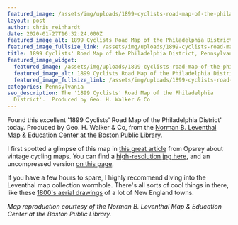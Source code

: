 ```yaml
---
featured_image: /assets/img/uploads/1899-cyclists-road-map-of-the-philadelphia-district-pa-small.jpg
layout: post
author: chris_reinhardt
date: 2020-01-27T16:32:24.000Z
featured_image_alt: 1899 Cyclists Road Map of the Philadelphia District
featured_image_fullsize_link: /assets/img/uploads/1899-cyclists-road-map-of-the-philadelphia-district-pa.jpg
title: 1899 Cyclists' Road Map of the Philadelphia District, Pennsylvania
featured_image_widget:
  featured_image: /assets/img/uploads/1899-cyclists-road-map-of-the-philadelphia-district-pa-small.jpg
  featured_image_alt: 1899 Cyclists Road Map of the Philadelphia District
  featured_image_fullsize_link: /assets/img/uploads/1899-cyclists-road-map-of-the-philadelphia-district-pa.jpg
categories: Pennsylvania
seo_description: The '1899 Cyclists' Road Map of the Philadelphia
  District'.  Produced by Geo. H. Walker & Co
---
```

Found this excellent '1899 Cyclists' Road Map of the Philadelphia District' today. Produced by Geo. H. Walker & Co, from the [Norman B. Leventhal Map & Education Center at the Boston Public Library](https://collections.leventhalmap.org/search/commonwealth:4m90fd265).

<!--more-->

I first spotted a glimpse of this map in [this great article](https://www.osprey.com/stories/vintage-cycling-maps/) from Opsrey about vintage cycling maps.  You can find a [high-resolution jpg here](/assets/img/uploads/1899-cyclists-road-map-of-the-philadelphia-district-pa.jpg), and an uncompressed version [on this page](https://collections.leventhalmap.org/search/commonwealth:4m90fd265). 

If you have a few hours to spare, I highly recommend diving into the Leventhal map collection wormhole.  There's all sorts of cool things in there, like these [1800's aerial drawings](https://collections.leventhalmap.org/search/commonwealth:cj82m038m) of a lot of New England towns.  

*Map reproduction courtesy of the Norman B. Leventhal Map & Education Center at the Boston Public Library.*
